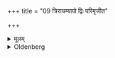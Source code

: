 +++
title = "09 त्रिराचम्यापो द्विः परिमृजीत"

+++

<details><summary>मूलम्</summary>

त्रिराचम्यापो द्विः परिमृजीत ९
</details>

<details><summary>Oldenberg</summary>

9. Let him touch the organs of his senses (i.e. his eyes, his nose, and his ears) with water (i.e. with a wet hand).
</details>

